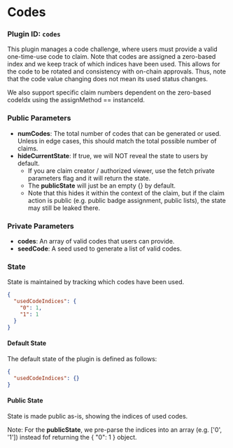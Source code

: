 # Codes

### Plugin ID: `codes`

This plugin manages a code challenge, where users must provide a valid one-time-use code to claim. Note that codes are assigned a zero-based index and we keep track of which indices have been used. This allows for the code to be rotated and consistency with on-chain approvals. Thus, note that the code value changing does not mean its used status changes.

We also support specific claim numbers dependent on the zero-based codeIdx using the assignMethod == instanceId.

### Public Parameters

* **numCodes**: The total number of codes that can be generated or used. Unless in edge cases, this should match the total possible number of claims.
* **hideCurrentState**: If true, we will NOT reveal the state to users by default.&#x20;
  * If you are claim creator / authorized viewer, use the fetch private parameters flag and it will return the state.
  * The **publicState** will just be an empty {} by default.
  * Note that this hides it within the context of the claim, but if the claim action is public (e.g. public badge assignment, public lists), the state may still be leaked there.

### Private Parameters

* **codes**: An array of valid codes that users can provide.
* **seedCode**: A seed used to generate a list of valid codes.

### State

State is maintained by tracking which codes have been used.

```json
{
  "usedCodeIndices": {
    "0": 1,
    "1": 1
  }
}
```

#### Default State

The default state of the plugin is defined as follows:

```json
{
  "usedCodeIndices": {}
}
```

#### Public State

State is made public as-is, showing the indices of used codes.

Note: For the **publicState**, we pre-parse the indices into an array (e.g. \['0', '1']) instead fof returning the { "0": 1 } object.
